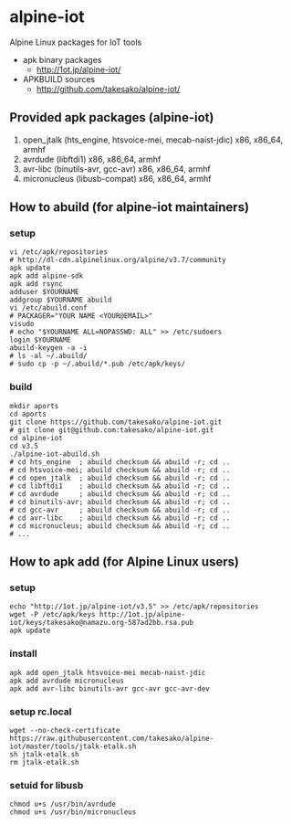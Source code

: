 # alpine-iot
Alpine Linux packages for IoT tools
- apk binary packages
  - http://1ot.jp/alpine-iot/
- APKBUILD sources
  - http://github.com/takesako/alpine-iot/

## Provided apk packages (alpine-iot)
1. open_jtalk (hts_engine, htsvoice-mei, mecab-naist-jdic) x86, x86_64, armhf
2. avrdude (libftdi1) x86, x86_64, armhf
3. avr-libc (binutils-avr, gcc-avr) x86, x86_64, armhf
4. micronucleus (libusb-compat) x86, x86_64, armhf

## How to abuild (for alpine-iot maintainers)
### setup
```
vi /etc/apk/repositories
# http://dl-cdn.alpinelinux.org/alpine/v3.7/community
apk update
apk add alpine-sdk
apk add rsync
adduser $YOURNAME
addgroup $YOURNAME abuild
vi /etc/abuild.conf
# PACKAGER="YOUR NAME <YOUR@EMAIL>"
visudo
# echo "$YOURNAME ALL=NOPASSWD: ALL" >> /etc/sudoers
login $YOURNAME
abuild-keygen -a -i
# ls -al ~/.abuild/
# sudo cp -p ~/.abuild/*.pub /etc/apk/keys/
```
### build
```
mkdir aports
cd aports
git clone https://github.com/takesako/alpine-iot.git
# git clone git@github.com:takesako/alpine-iot.git
cd alpine-iot
cd v3.5
./alpine-iot-abuild.sh
# cd hts_engine  ; abuild checksum && abuild -r; cd ..
# cd htsvoice-mei; abuild checksum && abuild -r; cd ..
# cd open_jtalk  ; abuild checksum && abuild -r; cd ..
# cd libftdi1    ; abuild checksum && abuild -r; cd ..
# cd avrdude     ; abuild checksum && abuild -r; cd ..
# cd binutils-avr; abuild checksum && abuild -r; cd ..
# cd gcc-avr     ; abuild checksum && abuild -r; cd ..
# cd avr-libc    ; abuild checksum && abuild -r; cd ..
# cd micronucleus; abuild checksum && abuild -r; cd ..
# ...
```
## How to apk add (for Alpine Linux users)
### setup
```
echo "http://1ot.jp/alpine-iot/v3.5" >> /etc/apk/repositories
wget -P /etc/apk/keys http://1ot.jp/alpine-iot/keys/takesako@namazu.org-587ad2bb.rsa.pub
apk update
```
### install
```
apk add open_jtalk htsvoice-mei mecab-naist-jdic
apk add avrdude micronucleus
apk add avr-libc binutils-avr gcc-avr gcc-avr-dev
```
### setup rc.local
```
wget --no-check-certificate https://raw.githubusercontent.com/takesako/alpine-iot/master/tools/jtalk-etalk.sh
sh jtalk-etalk.sh
rm jtalk-etalk.sh
```
### setuid for libusb
```
chmod u+s /usr/bin/avrdude
chmod u+s /usr/bin/micronucleus
```
